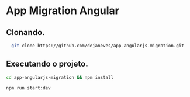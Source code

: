 # App Migration Angular

## Clonando.

```bash
  git clone https://github.com/dejaneves/app-angularjs-migration.git
```

## Executando o projeto.

```bash
cd app-angularjs-migration && npm install
```

```bash
npm run start:dev
```

